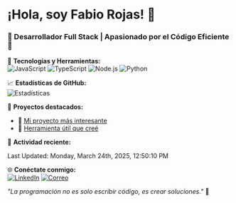 # ¡Hola, soy Fabio Rojas! 👋

### 🌟 Desarrollador Full Stack | Apasionado por el Código Eficiente 🌟

🔧 **Tecnologías y Herramientas:**  
![JavaScript](https://img.shields.io/badge/-JavaScript-F7DF1E?style=flat-square&logo=javascript&logoColor=black)
![TypeScript](https://img.shields.io/badge/-TypeScript-3178C6?style=flat-square&logo=typescript&logoColor=white)
![Node.js](https://img.shields.io/badge/-Node.js-339933?style=flat-square&logo=node.js&logoColor=white)
![Python](https://img.shields.io/badge/-Python-3776AB?style=flat-square&logo=python&logoColor=white)

📈 **Estadísticas de GitHub:**  
![Estadísticas](https://github-readme-stats.vercel.app/api?username=ninjaherodev&show_icons=true&theme=radical)

🚀 **Proyectos destacados:**  
- 🔗 [Mi proyecto más interesante](https://github.com/ninjaherodev/awesome-project)  
- 🔗 [Herramienta útil que creé](https://github.com/ninjaherodev/useful-tool)

👟 **Actividad reciente:**  
<!--RECENT_ACTIVITY:start-->
<!--RECENT_ACTIVITY:end-->
<!--RECENT_ACTIVITY:last_update-->
Last Updated: Monday, March 24th, 2025, 12:50:10 PM
<!--RECENT_ACTIVITY:last_update_end-->

🌐 **Conéctate conmigo:**  
[![LinkedIn](https://img.shields.io/badge/-LinkedIn-blue?style=flat-square&logo=linkedin&logoColor=white)](https://www.linkedin.com/in/fabio-a-rojas-martha-78ab6b29/)
[![Correo](https://img.shields.io/badge/-fabiorojas7@gmail.com-D14836?style=flat-square&logo=gmail&logoColor=white)](mailto:fabiorojas7@gmail.com)

_"La programación no es solo escribir código, es crear soluciones."_ 🚀


<!---
ninjaherodev/ninjaherodev is a ✨ special ✨ repository because its `README.md` (this file) appears on your GitHub profile.
You can click the Preview link to take a look at your changes.
--->
